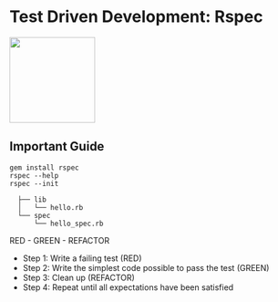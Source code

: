 # Test Driven Development: Rspec
<img hight=100 width=150 src="https://cdn.jsdelivr.net/gh/devicons/devicon/icons/rspec/rspec-original-wordmark.svg">

## Important Guide
```` shell
gem install rspec
rspec --help
rspec --init
````

      ├── lib
      │   └── hello.rb
      └── spec
          └── hello_spec.rb


RED - GREEN - REFACTOR

- Step 1: Write a failing test (RED)
- Step 2: Write the simplest code possible to pass the test (GREEN)
- Step 3: Clean up (REFACTOR)
- Step 4: Repeat until all expectations have been satisfied
